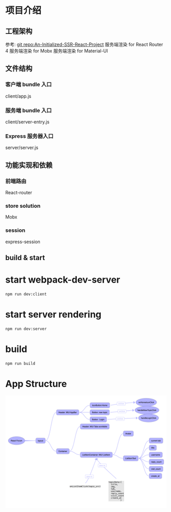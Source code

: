 # 项目介绍

## 工程架构
参考: [git repo:An-Initialized-SSR-React-Project](https://github.com/dudueasy/An-Initialized-SSR-React-Project)
服务端渲染 for React Router 4
服务端渲染 for Mobx
服务端渲染 for Material-UI

## 文件结构
### 客户端 bundle 入口
client/app.js
### 服务端 bundle 入口
client/server-entry.js
### Express 服务器入口
server/server.js

## 功能实现和依赖
### 前端路由
React-router
### store solution
Mobx
### session
express-session


## build & start
# start webpack-dev-server
~~~
npm run dev:client
~~~

# start server rendering
~~~
npm run dev:server
~~~

# build
~~~
npm run build
~~~


# App Structure
![App Structure](./React-Forum.png)


